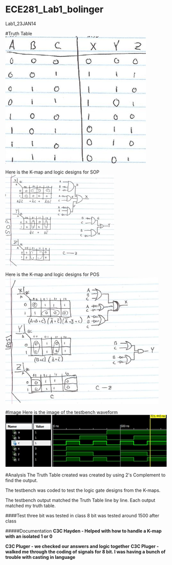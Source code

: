 ECE281_Lab1_bolinger
====================

Lab1_23JAN14


#Truth Table 
![alt text](https://github.com/Austinbolinger/ECE281_Lab1_bolinger/blob/master/Lab1_truthtable.JPG "Logo Title Text 1") 

Here is the K-map and logic designs for SOP
![alt text](https://github.com/Austinbolinger/ECE281_Lab1_bolinger/blob/master/Lab1_sop.JPG "Logo Title Text 1") 

Here is the K-map and logic designs for POS
![alt text](https://github.com/Austinbolinger/ECE281_Lab1_bolinger/blob/master/Lab1_pos.JPG "Logo Title Text 1") 

#Image
Here is the image of the testbench waveform
![alt text](https://github.com/Austinbolinger/ECE281_Lab1_bolinger/blob/master/Lab1_testchart.jpg "Logo Title Text 1") 


#Analysis
The Truth Table created was created by using 2's Complement to find the output.

The testbench was coded to test the logic gate designs from the K-maps.

The testbench output matched the Truth Table line by line. Each output matched my truth table.

####Test
three bit was tested in class
8 bit was tested around 1500 after class

#####Documentation
**C3C Hayden - Helped with how to handle a K-map with an isolated 1 or 0**

**C3C Pluger - we checked our answers and logic together**
**C3C Pluger - walked me through the coding of signals for 8 bit. I was having a bunch of trouble with casting in language**
